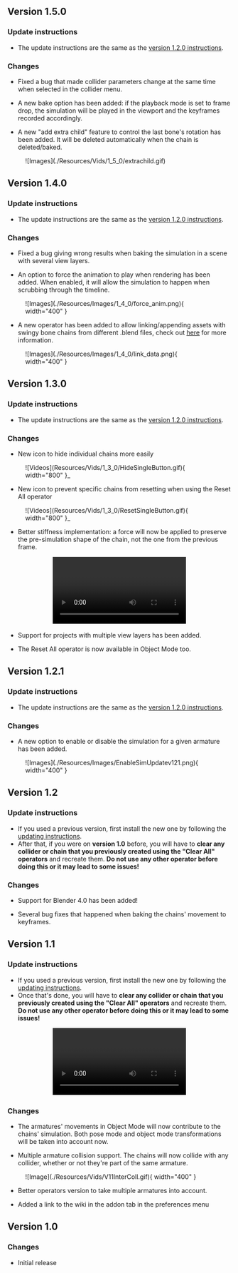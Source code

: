 ## Version 1.5.0

### Update instructions

* The update instructions are the same as the [version 1.2.0 instructions](#update-instructions_4).

### Changes

* Fixed a bug that made collider parameters change at the same time when selected in the collider menu.

* A new bake option has been added: if the playback mode is set to frame drop, the simulation will be played in the viewport and the keyframes recorded accordingly.

* A new "add extra child" feature to control the last bone's rotation has been added. It will be deleted automatically when the chain is deleted/baked.

<figure markdown>
  ![Images](./Resources/Vids/1_5_0/extrachild.gif)
</figure>

## Version 1.4.0

### Update instructions

* The update instructions are the same as the [version 1.2.0 instructions](#update-instructions_4).

### Changes

* Fixed a bug giving wrong results when baking the simulation in a scene with several view layers.

* An option to force the animation to play when rendering has been added. When enabled, it will allow the simulation to happen when scrubbing through the timeline.

<figure markdown>
  ![Images](./Resources/Images/1_4_0/force_anim.png){ width="400" }
</figure>

* A new operator has been added to allow linking/appending assets with swingy bone chains from different .blend files, check out [here](linking.md) for more information.

<figure markdown>
  ![Images](./Resources/Images/1_4_0/link_data.png){ width="400" }
</figure>

## Version 1.3.0

### Update instructions

* The update instructions are the same as the [version 1.2.0 instructions](#update-instructions_4).

### Changes

* New icon to hide individual chains more easily

<figure markdown>
  ![Videos](Resources/Vids/1_3_0/HideSingleButton.gif){ width="800" }_
</figure>

* New icon to prevent specific chains from resetting when using the Reset All operator

<figure markdown>
  ![Videos](Resources/Vids/1_3_0/ResetSingleButton.gif){ width="800" }_
</figure>

* Better stiffness implementation: a force will now be applied to preserve the pre-simulation shape of the chain, not the one from the previous frame.

<div align="center">
<video controls>
  <source src="../Resources/Vids/1_3_0/StiffnessFixed.mp4" type="video/mp4">
</video>
</div>

* Support for projects with multiple view layers has been added.

* The Reset All operator is now available in Object Mode too.

## Version 1.2.1

### Update instructions

* The update instructions are the same as the [version 1.2.0 instructions](#update-instructions_4).

### Changes

* A new option to enable or disable the simulation for a given armature has been added.

<figure markdown>
  ![Images](./Resources/Images/EnableSimUpdatev121.png){ width="400" }
</figure>

## Version 1.2

### Update instructions

* If you used a previous version, first install the new one by following the [updating instructions](./setup.md/#update).
* After that, if you were on **version 1.0** before, you will have to **clear any collider or chain that you previously created using the "Clear All" operators** and recreate them. **Do not use any other operator before doing this or it may lead to some issues!**

### Changes

* Support for Blender 4.0 has been added! 

* Several bug fixes that happened when baking the chains' movement to keyframes.

## Version 1.1

### Update instructions

* If you used a previous version, first install the new one by following the [updating instructions](./setup.md/#update).
* Once that's done, you will have to **clear any collider or chain that you previously created using the "Clear All" operators** and recreate them. **Do not use any other operator before doing this or it may lead to some issues!**

<div align="center">
<video controls>
  <source src="../Resources/Vids/V11Clear.mp4" type="video/mp4">
</video>
</div>

### Changes

* The armatures' movements in Object Mode will now contribute to the chains' simulation. Both pose mode and object mode transformations will be taken into account now.

* Multiple armature collision support. The chains will now collide with any collider, whether or not they're part of the same armature.

<figure markdown>
  ![Image](./Resources/Vids/V11InterColl.gif){ width="400" }
</figure>

* Better operators version to take multiple armatures into account.

* Added a link to the wiki in the addon tab in the preferences menu

## Version 1.0

### Changes

* Initial release

